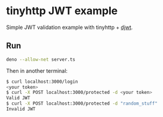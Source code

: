 # tinyhttp JWT example

Simple JWT validation example with tinyhttp + [djwt](https://github.com/timonson/djwt).

## Run

```sh
deno --allow-net server.ts
```

Then in another terminal:

```sh
$ curl localhost:3000/login
<your token>
$ curl -X POST localhost:3000/protected -d <your token>
Valid JWT
$ curl -X POST localhost:3000/protected -d "random_stuff"
Invalid JWT
```
